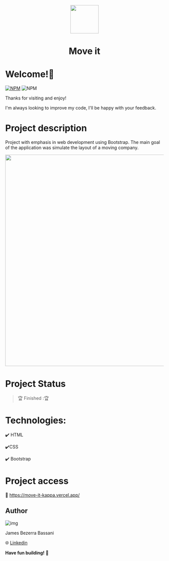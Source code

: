 
 
  <p align=center>
    <image width="90" heigth="90" src='https://github.com/Jheimys/MoveIT/assets/80724830/a70ab01c-0dde-48d1-9b24-800cba7232c5'>
  </p>
  
  <h1  align=center>  Move it </h1>

# Welcome!👋

[![NPM](https://img.shields.io/npm/l/react)](https://github.com/Jheimys/Electronic_battery/blob/master/LICENCE)
![NPM](https://img.shields.io/website?url=https%3A%2F%2Fgithub.com%2FJheimys%2FOrgano_II%2Fedit%2Fmaster%2FREADME.m)

Thanks for visiting and enjoy!

I'm always looking to improve my code, I'll be happy with your feedback.

# Project description
Project with emphasis in web development using Bootstrap. The main goal of the application was simulate the layout of a moving company. 

  <p align=center>
    <image width="670" heigth="570" src='https://github.com/Jheimys/assets/blob/master/move%20it.png'>
  </p>

# Project Status

> :trophy: Finished ::trophy:

# Technologies:

:heavy_check_mark: HTML

:heavy_check_mark:CSS

:heavy_check_mark: Bootstrap

# Project access

:link: https://move-it-kappa.vercel.app/

## Author

![img](https://github.com/Jheimys.png?size=100)

James Bezerra Bassani

:globe_with_meridians: [Linkedin](https://www.linkedin.com/in/jheimys/)

**Have fun building!** 🚀
